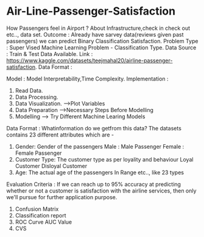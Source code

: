 # Air-Line-Passenger-Satisfaction

How Passengers feel in Airport ? 
About Infrastructure,check in check out etc.., data set. 
Outcome : Already have sarvey data(reviews given past passengers) we can predict Binary Classification Satisfaction.
Problem Type : Super Vised Machine Learning Problem - Classification Type. 
Data Source : Train & Test Data Available. Link : https://www.kaggle.com/datasets/teejmahal20/airline-passenger-satisfaction.
Data Format : 


Model : Model Interpretability,Time Complexity.
Implementation : 
1) Read Data.
2) Data Processing. 
3) Data Visualization. -->Plot Variables
4) Data Preparation -->Necessary Steps Before Modelling
5) Modelling --> Try Different Machine Learing Models

Data Format : 
Whatinformation do we getfrom this data?
The datasets contains 23 different attributes which are -
1. Gender: Gender of the passengers
Male : Male Passenger
Female : Female Passenger
2. Customer Type: The customer type as per loyality and behaviour
Loyal Customer
Disloyal Customer
3. Age: The actual age of the passengers
In Range etc.., like 23 types

Evaluation Criteria : 
If we can reach up to 95% accuracy at predicting whether or not a customer is satisfaction with the airline services,
then only we'll pursue for further application purpose.
1. Confusion Matrix
2. Classification report
3. ROC Curve AUC Value
4. CVS 
  
